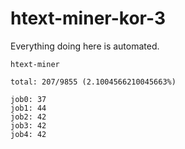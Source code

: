 # htext-miner-kor-3

Everything doing here is automated.

```
htext-miner

total: 207/9855 (2.1004566210045663%)

job0: 37
job1: 44
job2: 42
job3: 42
job4: 42
```